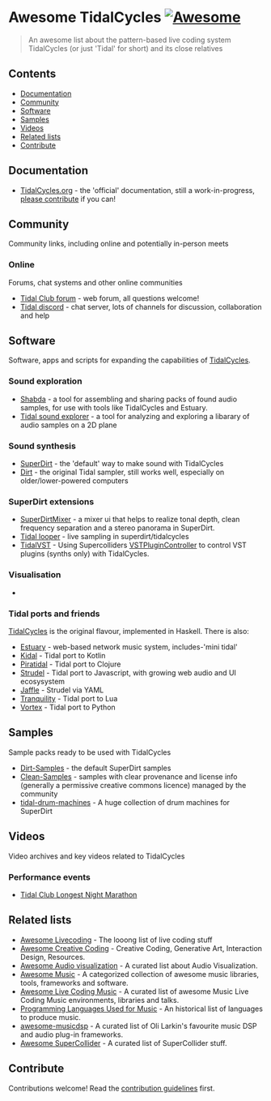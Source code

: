 # Awesome TidalCycles [![Awesome](https://awesome.re/badge.svg)](https://awesome.re)

> An awesome list about the pattern-based live coding system TidalCycles (or just 'Tidal' for short) and its close relatives


## Contents

- [Documentation](#documentation)
- [Community](#community)
- [Software](#software)
- [Samples](#samples)
- [Videos](#videos)
- [Related lists](#related-lists)
- [Contribute](#contribute)

## Documentation

- [TidalCycles.org](https://tidalcycles.org) - the 'official' documentation, still a work-in-progress, [please contribute](https://github.com/tidalcycles/tidal-doc/) if you can!

## Community

Community links, including online and potentially in-person meets

### Online

Forums, chat systems and other online communities

- [Tidal Club forum](https://club.tidalcycles.org/) - web forum, all questions welcome!
- [Tidal discord](https://discord.com/invite/CqWhZEfNbq) - chat server, lots of channels for discussion, collaboration and help 

## Software

Software, apps and scripts for expanding the capabilities of [TidalCycles](https://tidalcycles.org).

### Sound exploration

- [Shabda](https://shabda.ndre.gr/) - a tool for assembling and sharing packs of found audio samples, for use with tools like TidalCycles and Estuary.
- [Tidal sound explorer](https://github.com/ShaiRosenblit/tidal-sound-explorer) - a tool for analyzing and exploring a libarary of audio samples on a 2D plane

### Sound synthesis

- [SuperDirt](https://github.com/musikinformatik/superdirt) - the 'default' way to make sound with TidalCycles
- [Dirt](https://github.com/tidalcycles/dirt) - the original Tidal sampler, still works well, especially on older/lower-powered computers

### SuperDirt extensions
- [SuperDirtMixer](https://github.com/thgrund/SuperDirtMixer) - a mixer ui that helps to realize tonal depth, clean frequency separation and a stereo panorama in SuperDirt.
- [Tidal looper](https://github.com/thgrund/tidal-looper) - live sampling in superdirt/tidalcycles
- [TidalVST](https://github.com/thgrund/TidalVST) - Using Supercolliders [VSTPluginController](https://git.iem.at/pd/vstplugin/-/releases) to control VST plugins (synths only) with TidalCycles.


### Visualisation

- 

### Tidal ports and friends

[TidalCycles](https://tidalcycles.org) is the original flavour, implemented in Haskell. There is also:

- [Estuary](https://estuary.mcmaster.ca/) - web-based network music system, includes-'mini tidal'
- [Kidal](https://gitlab.com/ndr_brt/kidal) - Tidal port to Kotlin
- [Piratidal](https://github.com/diegovdc/piratidal) - Tidal port to Clojure
- [Strudel](https://strudel.cc) - Tidal port to Javascript, with growing web audio and UI ecosysystem
- [Jaffle](https://roipoussiere.frama.io/jaffle/) - Strudel via YAML
- [Tranquility](https://github.com/XiNNiW/tranquility) - Tidal port to Lua
- [Vortex](https://github.com/tidalcycles/vortex/) - Tidal port to Python

## Samples

Sample packs ready to be used with TidalCycles

- [Dirt-Samples](https://github.com/tidalcycles/Dirt-Samples) - the default SuperDirt samples
- [Clean-Samples](https://github.com/tidalcycles/Clean-Samples) - samples with clear provenance and license info (generally a permissive creative commons licence) managed by the community
- [tidal-drum-machines](https://github.com/ritchse/tidal-drum-machines) - A huge collection of drum machines for SuperDirt

## Videos

Video archives and key videos related to TidalCycles

### Performance events

- [Tidal Club Longest Night Marathon](https://youtube.com/playlist?list=PLMBIpibV-wQIrjhBgxrwXTnoFpw-PWzNp)

## Related lists

- [Awesome Livecoding](https://github.com/toplap/awesome-livecoding) - The looong list of live coding stuff
- [Awesome Creative Coding](https://github.com/terkelg/awesome-creative-coding) - Creative Coding, Generative Art, Interaction Design, Resources.
- [Awesome Audio visualization](https://github.com/willianjusten/awesome-audio-visualization) - A curated list about Audio Visualization.
- [Awesome Music](https://github.com/ciconia/awesome-music) - A categorized collection of awesome music libraries, tools, frameworks and software.
- [Awesome Live Coding Music](https://github.com/pjagielski/awesome-live-coding-music) - A curated list of awesome Music Live Coding Music environments, libraries and talks.
- [Programming Languages Used for Music](http://www.nosuch.com/plum/cgi/showlist.cgi?sort=name&concise=yes) - An historical list of languages to produce music.
- [awesome-musicdsp](https://github.com/olilarkin/awesome-musicdsp) - A curated list of Oli Larkin's favourite music DSP and audio plug-in frameworks.
- [Awesome SuperCollider](https://github.com/madskjeldgaard/awesome-supercollider) - A curated list of SuperCollider stuff.

## Contribute

Contributions welcome! Read the [contribution guidelines](contributing.md) first.
